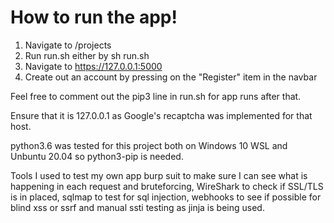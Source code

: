 # How to run the app!
1. Navigate to /projects
2. Run run.sh either by sh run.sh
3. Navigate to https://127.0.0.1:5000
4. Create out an account by pressing on the "Register" item in the navbar

Feel free to comment out the pip3 line in run.sh for app runs after that.

Ensure that it is 127.0.0.1 as Google's recaptcha was implemented for that host. 

python3.6 was tested for this project both on Windows 10 WSL and Unbuntu 20.04 so python3-pip is needed.

Tools I used to test my own app burp suit to make sure I can see what is happening in each request and bruteforcing, WireShark to check if SSL/TLS is in placed, sqlmap to test for sql injection, webhooks to see if possible for blind xss or ssrf and manual ssti testing as jinja is being used.
